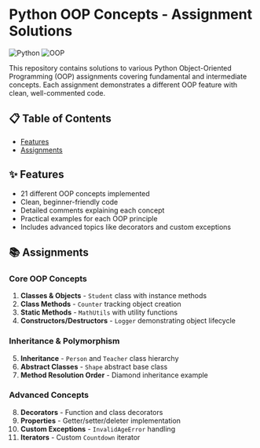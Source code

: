# Python OOP Concepts - Assignment Solutions

![Python](https://img.shields.io/badge/Python-3.x-blue?logo=python)
![OOP](https://img.shields.io/badge/Object%20Oriented%20Programming-Python-green)

This repository contains solutions to various Python Object-Oriented Programming (OOP) assignments covering fundamental and intermediate concepts. Each assignment demonstrates a different OOP feature with clean, well-commented code.

## 📋 Table of Contents
- [Features](#-features)
- [Assignments](#-assignments)

## ✨ Features
- 21 different OOP concepts implemented
- Clean, beginner-friendly code
- Detailed comments explaining each concept
- Practical examples for each OOP principle
- Includes advanced topics like decorators and custom exceptions

## 📚 Assignments

### Core OOP Concepts
1. **Classes & Objects** - `Student` class with instance methods
2. **Class Methods** - `Counter` tracking object creation
3. **Static Methods** - `MathUtils` with utility functions
4. **Constructors/Destructors** - `Logger` demonstrating object lifecycle

### Inheritance & Polymorphism
5. **Inheritance** - `Person` and `Teacher` class hierarchy
6. **Abstract Classes** - `Shape` abstract base class
7. **Method Resolution Order** - Diamond inheritance example

### Advanced Concepts
8. **Decorators** - Function and class decorators
9. **Properties** - Getter/setter/deleter implementation
10. **Custom Exceptions** - `InvalidAgeError` handling
11. **Iterators** - Custom `Countdown` iterator
